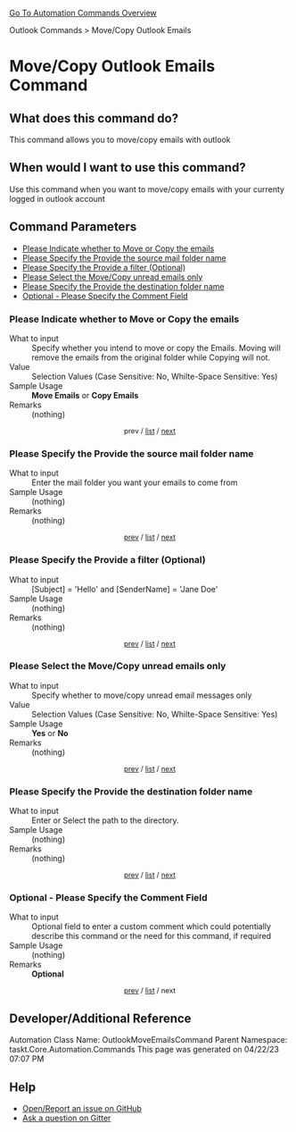 <!--TITLE: Move/Copy Outlook Emails Command -->
<!-- SUBTITLE: a command in the Outlook Commands group. -->
[Go To Automation Commands Overview](/automation-commands.md)


Outlook Commands &gt; Move/Copy Outlook Emails


# Move/Copy Outlook Emails Command


## What does this command do?
This command allows you to move/copy emails with outlook


## When would I want to use this command?
Use this command when you want to move/copy emails with your currenty logged in outlook account


<a id="param_list"></a>
## Command Parameters
- [Please Indicate whether to Move or Copy the emails](#param_0)
- [Please Specify the Provide the source mail folder name](#param_1)
- [Please Specify the Provide a filter (Optional)](#param_2)
- [Please Select the Move/Copy unread emails only](#param_3)
- [Please Specify the Provide the destination folder name](#param_4)
- [Optional - Please Specify the Comment Field](#param_5)


<a id="param_0"></a>
### Please Indicate whether to Move or Copy the emails


<dl>
<dt>What to input</dt><dd>Specify whether you intend to move or copy the Emails. Moving will remove the emails from the original folder while Copying will not.</dd>
<dt>Value</dt><dd>Selection Values (Case Sensitive: No, Whilte-Space Sensitive: Yes)</dd>
<dt>Sample Usage</dt><dd><strong>Move Emails</strong> or  <strong>Copy Emails</strong></dd>
<dt>Remarks</dt><dd>(nothing)</dd>
</dl>




<div style="font-size: 90%; text-align: center">


prev / [list](#param_list) / [next](#param_1)


</div>


<a id="param_1"></a>
### Please Specify the Provide the source mail folder name


<dl>
<dt>What to input</dt><dd>Enter the mail folder you want your emails to come from</dd>
<dt>Sample Usage</dt><dd>(nothing)</dd>
<dt>Remarks</dt><dd>(nothing)</dd>
</dl>




<div style="font-size: 90%; text-align: center">


[prev](#param_1) / [list](#param_list) / [next](#param_2)


</div>


<a id="param_2"></a>
### Please Specify the Provide a filter (Optional)


<dl>
<dt>What to input</dt><dd>[Subject] = 'Hello' and [SenderName] = 'Jane Doe'</dd>
<dt>Sample Usage</dt><dd>(nothing)</dd>
<dt>Remarks</dt><dd>(nothing)</dd>
</dl>




<div style="font-size: 90%; text-align: center">


[prev](#param_2) / [list](#param_list) / [next](#param_3)


</div>


<a id="param_3"></a>
### Please Select the Move/Copy unread emails only


<dl>
<dt>What to input</dt><dd>Specify whether to move/copy unread email messages only</dd>
<dt>Value</dt><dd>Selection Values (Case Sensitive: No, Whilte-Space Sensitive: Yes)</dd>
<dt>Sample Usage</dt><dd><strong>Yes</strong> or  <strong>No</strong></dd>
<dt>Remarks</dt><dd>(nothing)</dd>
</dl>




<div style="font-size: 90%; text-align: center">


[prev](#param_3) / [list](#param_list) / [next](#param_4)


</div>


<a id="param_4"></a>
### Please Specify the Provide the destination folder name


<dl>
<dt>What to input</dt><dd>Enter or Select the path to the directory.</dd>
<dt>Sample Usage</dt><dd>(nothing)</dd>
<dt>Remarks</dt><dd>(nothing)</dd>
</dl>




<div style="font-size: 90%; text-align: center">


[prev](#param_4) / [list](#param_list) / [next](#param_5)


</div>


<a id="param_5"></a>
### Optional - Please Specify the Comment Field


<dl>
<dt>What to input</dt><dd>Optional field to enter a custom comment which could potentially describe this command or the need for this command, if required</dd>
<dt>Sample Usage</dt><dd>(nothing)</dd>
<dt>Remarks</dt><dd><strong>Optional</strong><br></dd>
</dl>




<div style="font-size: 90%; text-align: center">


[prev](#param_5) / [list](#param_list) / next


</div>


## Developer/Additional Reference
Automation Class Name: OutlookMoveEmailsCommand
Parent Namespace: taskt.Core.Automation.Commands
This page was generated on 04/22/23 07:07 PM


## Help
- [Open/Report an issue on GitHub](https://github.com/rcktrncn/taskt/issues/new)
- [Ask a question on Gitter](https://gitter.im/taskt-rpa/Lobby)
